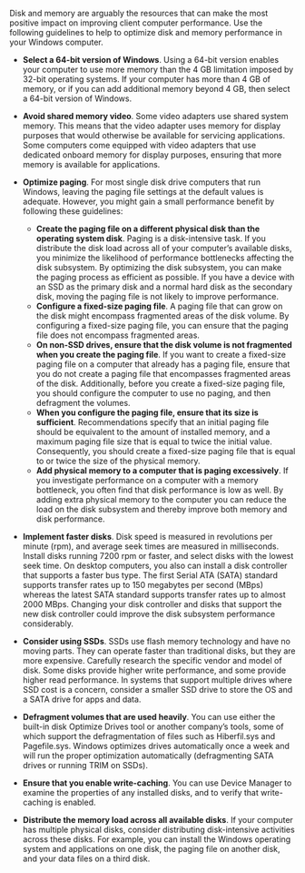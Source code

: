 Disk and memory are arguably the resources that can make the most positive impact on improving client computer performance. Use the following guidelines to help to optimize disk and memory performance in your Windows computer.

 -  **Select a 64-bit version of Windows**. Using a 64-bit version enables your computer to use more memory than the 4 GB limitation imposed by 32-bit operating systems. If your computer has more than 4 GB of memory, or if you can add additional memory beyond 4 GB, then select a 64-bit version of Windows.
 -  **Avoid shared memory video**. Some video adapters use shared system memory. This means that the video adapter uses memory for display purposes that would otherwise be available for servicing applications. Some computers come equipped with video adapters that use dedicated onboard memory for display purposes, ensuring that more memory is available for applications.
 -  **Optimize paging**. For most single disk drive computers that run Windows, leaving the paging file settings at the default values is adequate. However, you might gain a small performance benefit by following these guidelines:
    
     -   **Create the paging file on a different physical disk than the operating system disk**. Paging is a disk-intensive task. If you distribute the disk load across all of your computer’s available disks, you minimize the likelihood of performance bottlenecks affecting the disk subsystem. By optimizing the disk subsystem, you can make the paging process as efficient as possible. If you have a device with an SSD as the primary disk and a normal hard disk as the secondary disk, moving the paging file is not likely to improve performance.
     -   **Configure a fixed-size paging file**. A paging file that can grow on the disk might encompass fragmented areas of the disk volume. By configuring a fixed-size paging file, you can ensure that the paging file does not encompass fragmented areas.
     -   **On non-SSD drives, ensure that the disk volume is not fragmented when you create the paging file**. If you want to create a fixed-size paging file on a computer that already has a paging file, ensure that you do not create a paging file that encompasses fragmented areas of the disk. Additionally, before you create a fixed-size paging file, you should configure the computer to use no paging, and then defragment the volumes.
     -   **When you configure the paging file, ensure that its size is sufficient**. Recommendations specify that an initial paging file should be equivalent to the amount of installed memory, and a maximum paging file size that is equal to twice the initial value. Consequently, you should create a fixed-size paging file that is equal to or twice the size of the physical memory.
     -   **Add physical memory to a computer that is paging excessively**. If you investigate performance on a computer with a memory bottleneck, you often find that disk performance is low as well. By adding extra physical memory to the computer you can reduce the load on the disk subsystem and thereby improve both memory and disk performance.
 -  **Implement faster disks**. Disk speed is measured in revolutions per minute (rpm), and average seek times are measured in milliseconds. Install disks running 7200 rpm or faster, and select disks with the lowest seek time. On desktop computers, you also can install a disk controller that supports a faster bus type. The first Serial ATA (SATA) standard supports transfer rates up to 150 megabytes per second (MBps) whereas the latest SATA standard supports transfer rates up to almost 2000 MBps. Changing your disk controller and disks that support the new disk controller could improve the disk subsystem performance considerably.
 -  **Consider using SSDs**. SSDs use flash memory technology and have no moving parts. They can operate faster than traditional disks, but they are more expensive. Carefully research the specific vendor and model of disk. Some disks provide higher write performance, and some provide higher read performance. In systems that support multiple drives where SSD cost is a concern, consider a smaller SSD drive to store the OS and a SATA drive for apps and data.
 -  **Defragment volumes that are used heavily**. You can use either the built-in disk Optimize Drives tool or another company’s tools, some of which support the defragmentation of files such as Hiberfil.sys and Pagefile.sys. Windows optimizes drives automatically once a week and will run the proper optimization automatically (defragmenting SATA drives or running TRIM on SSDs).
 -  **Ensure that you enable write-caching**. You can use Device Manager to examine the properties of any installed disks, and to verify that write-caching is enabled.
 -  **Distribute the memory load across all available disks**. If your computer has multiple physical disks, consider distributing disk-intensive activities across these disks. For example, you can install the Windows operating system and applications on one disk, the paging file on another disk, and your data files on a third disk.
